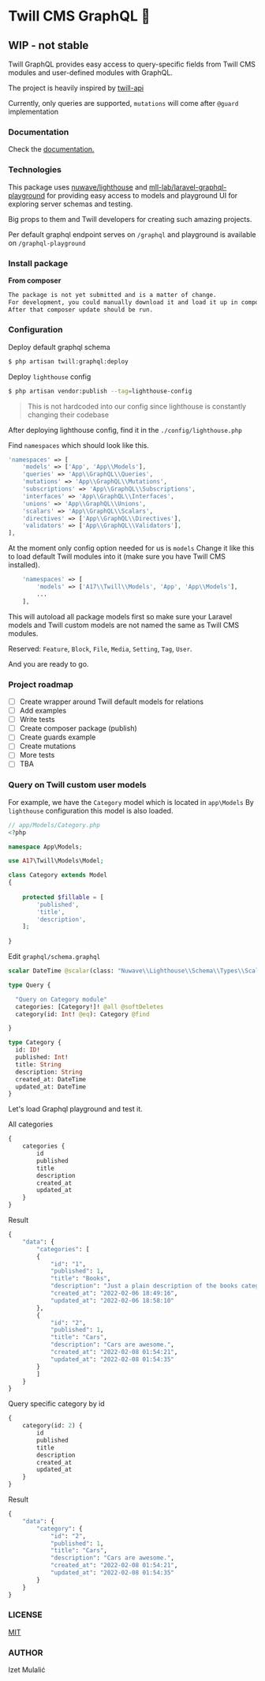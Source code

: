 # Twill CMS GraphQL :telescope:

## WIP - not stable

Twill GraphQL provides easy access to query-specific fields from Twill CMS modules and user-defined modules with GraphQL.

The project is heavily inspired by [twill-api](https://github.com/area17/twill-api)


Currently, only queries are supported, `mutations` will come after `@guard` implementation

### Documentation

Check the [documentation.](https://github.com/kallefrombosnia/twill-graphql/tree/master/docs)

### Technologies 

This package uses [nuwave/lighthouse](https://github.com/nuwave/lighthouse) and [mll-lab/laravel-graphql-playground](https://github.com/mll-lab/laravel-graphql-playground) for providing easy access to models and playground UI for exploring server schemas and testing.

Big props to them and Twill developers for creating such amazing projects.

Per default graphql endpoint serves on `/graphql` and playground is available on `/graphql-playground`

### Install package

**From composer**

```sh
The package is not yet submitted and is a matter of change.
For development, you could manually download it and load it up in composer as dev-master  
After that composer update should be run.
```


### Configuration  

Deploy default graphql schema
```sh
$ php artisan twill:graphql:deploy
```

Deploy `lighthouse` config
```sh
$ php artisan vendor:publish --tag=lighthouse-config
```

> This is not hardcoded into our config since lighthouse is constantly changing their codebase

After deploying lighthouse config, find it in the `./config/lighthouse.php`

Find `namespaces` which should look like this.

```php
'namespaces' => [
    'models' => ['App', 'App\\Models'],
    'queries' => 'App\\GraphQL\\Queries',
    'mutations' => 'App\\GraphQL\\Mutations',
    'subscriptions' => 'App\\GraphQL\\Subscriptions',
    'interfaces' => 'App\\GraphQL\\Interfaces',
    'unions' => 'App\\GraphQL\\Unions',
    'scalars' => 'App\\GraphQL\\Scalars',
    'directives' => ['App\\GraphQL\\Directives'],
    'validators' => ['App\\GraphQL\\Validators'],
],
```

At the moment only config option needed for us is `models`
Change it like this to load default Twill modules into it (make sure you have Twill CMS installed).

```php
    'namespaces' => [
        'models' => ['A17\\Twill\\Models', 'App', 'App\\Models'],
        ...
    ],
```

This will autoload all package models first so make sure your Laravel models and Twill custom models are not named the same as Twill CMS modules.  

Reserved: `Feature`, `Block`, `File`, `Media`, `Setting`, `Tag`, `User`.  

And you are ready to go.

### Project roadmap

- [ ] Create wrapper around Twill default models for relations
- [ ] Add examples
- [ ] Write tests
- [ ] Create composer package (publish)
- [ ] Create guards example
- [ ] Create mutations
- [ ] More tests
- [ ] TBA

### Query on Twill custom user models 

For example, we have the `Category` model which is located in `app\Models`
By `lighthouse` configuration this model is also loaded.

```php
// app/Models/Category.php
<?php

namespace App\Models;

use A17\Twill\Models\Model;

class Category extends Model 
{
  
    protected $fillable = [
        'published',
        'title',
        'description',
    ];
    
}

```

Edit `graphql/schema.graphql`

```graphql
scalar DateTime @scalar(class: "Nuwave\\Lighthouse\\Schema\\Types\\Scalars\\DateTime")  

type Query {

  "Query on Category module"
  categories: [Category!]! @all @softDeletes
  category(id: Int! @eq): Category @find

} 

type Category {
  id: ID!
  published: Int!
  title: String
  description: String
  created_at: DateTime
  updated_at: DateTime
}

```

Let's load Graphql playground and test it.

All categories  

```graphql
{
    categories {
        id
        published
        title
        description
        created_at
        updated_at
    }
}
```

Result

```graphql
{
    "data": {
        "categories": [
        {
            "id": "1",
            "published": 1,
            "title": "Books",
            "description": "Just a plain description of the books category",
            "created_at": "2022-02-06 18:49:16",
            "updated_at": "2022-02-06 18:58:10"
        },
        {
            "id": "2",
            "published": 1,
            "title": "Cars",
            "description": "Cars are awesome.",
            "created_at": "2022-02-08 01:54:21",
            "updated_at": "2022-02-08 01:54:35"
        }
        ]
    }
}
```

Query specific category by id

```graphql
{
    category(id: 2) {
        id
        published
        title
        description
        created_at
        updated_at
    }
}
```

Result

```graphql
{
    "data": {
        "category": {
            "id": "2",
            "published": 1,
            "title": "Cars",
            "description": "Cars are awesome.",
            "created_at": "2022-02-08 01:54:21",
            "updated_at": "2022-02-08 01:54:35"
        }
    }
}
```

### LICENSE
[MIT](https://github.com/kallefrombosnia/twill-graphql/blob/master/LICENSE.md) 

### AUTHOR
Izet Mulalić

    